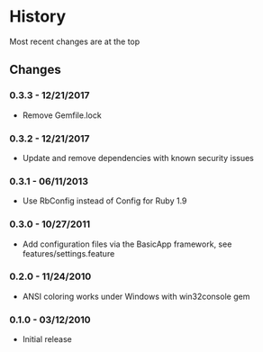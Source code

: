 History
=======
Most recent changes are at the top


Changes
-------

### 0.3.3 - 12/21/2017 ###

* Remove Gemfile.lock

### 0.3.2 - 12/21/2017 ###

* Update and remove dependencies with known security issues

### 0.3.1 - 06/11/2013 ###

* Use RbConfig instead of Config for Ruby 1.9

### 0.3.0 - 10/27/2011 ###

* Add configuration files via the BasicApp framework, see features/settings.feature

### 0.2.0 - 11/24/2010 ###

* ANSI coloring works under Windows with win32console gem

### 0.1.0 - 03/12/2010 ###

* Initial release
